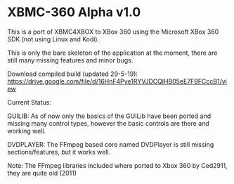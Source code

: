 # XBMC-360 Alpha v1.0

This is a port of XBMC4XBOX to XBox 360 using the Microsoft XBox 360 SDK (not using Linux and Kodi).

This is only the bare skeleton of the application at the moment, there are still many missing features and minor bugs.

Download compiled build (updated 29-5-19): https://drive.google.com/file/d/16HnF4Pye1RYVJDCQlHB05eE7F9FCccB1/view

Current Status:

GUILIB: As of now only the basics of the GUILib have been ported and missing many control types, however the basic controls are there and working well.

DVDPLAYER: The FFmpeg based core named DVDPlayer is still missing sections/features, but it works well.

Note: The FFmpeg libraries included where ported to Xbox 360 by Ced2911, they are quite old (2011)
